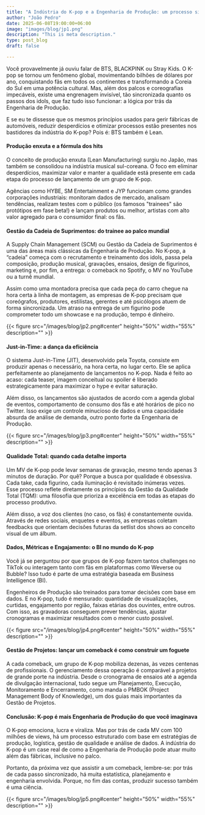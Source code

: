 ```yaml
---
title: "A Indústria do K-pop e a Engenharia de Produção: um processo sincronizado"
author: "João Pedro"
date: 2025-06-08T19:00:00+06:00
image: "images/blog/jp1.png"
description: "This is meta description."
type: post_blog
draft: false

--- 
```


Você provavelmente já ouviu falar de BTS, BLACKPINK ou Stray Kids. O K-pop se tornou um fenômeno global, movimentando bilhões de dólares por ano, conquistando fãs em todos os continentes e transformando a Coreia do Sul em uma potência cultural. Mas, além dos palcos e coreografias impecáveis, existe uma engrenagem invisível, tão sincronizada quanto os passos dos idols, que faz tudo isso funcionar: a lógica por trás da Engenharia de Produção.

E se eu te dissesse que os mesmos princípios usados para gerir fábricas de automóveis, reduzir desperdícios e otimizar processos estão presentes nos bastidores da indústria do K-pop? Pois é: BTS também é Lean.

#### Produção enxuta e a fórmula dos hits


O conceito de produção enxuta (Lean Manufacturing) surgiu no Japão, mas também se consolidou na indústria musical sul-coreana. O foco em eliminar desperdícios, maximizar valor e manter a qualidade está presente em cada etapa do processo de lançamento de um grupo de K-pop.

Agências como HYBE, SM Entertainment e JYP funcionam como grandes corporações industriais: monitoram dados de mercado, analisam tendências, realizam testes com o público (os famosos "trainees" são protótipos em fase beta!) e lançam produtos ou melhor, artistas com alto valor agregado para o consumidor final: os fãs.



#### Gestão da Cadeia de Suprimentos: do trainee ao palco mundial


A Supply Chain Management (SCM) ou Gestão da Cadeia de Suprimentos é uma das áreas mais clássicas da Engenharia de Produção. No K-pop, a “cadeia” começa com o recrutamento e treinamento dos idols, passa pela composição, produção musical, gravações, ensaios, design de figurinos, marketing e, por fim, a entrega: o comeback no Spotify, o MV no YouTube ou a turnê mundial.

Assim como uma montadora precisa que cada peça do carro chegue na hora certa à linha de montagem, as empresas de K-pop precisam que coreógrafos, produtores, estilistas, gerentes e até psicólogos atuem de forma sincronizada. Um atraso na entrega de um figurino pode comprometer todo um showcase e na produção, tempo é dinheiro.

{{< figure src="/images/blog/jp2.png#center" height="50%" width="55%" description="" >}}



#### Just-in-Time: a dança da eficiência


O sistema Just-in-Time (JIT), desenvolvido pela Toyota, consiste em produzir apenas o necessário, na hora certa, no lugar certo. Ele se aplica perfeitamente ao planejamento de lançamentos no K-pop. Nada é feito ao acaso: cada teaser, imagem conceitual ou spoiler é liberado estrategicamente para maximizar o hype e evitar saturação.

Além disso, os lançamentos são ajustados de acordo com a agenda global de eventos, comportamento de consumo dos fãs e até horários de pico no Twitter. Isso exige um controle minucioso de dados e uma capacidade absurda de análise de demanda, outro ponto forte da Engenharia de Produção.

{{< figure src="/images/blog/jp3.png#center" height="50%" width="55%" description="" >}}


#### Qualidade Total: quando cada detalhe importa


Um MV de K-pop pode levar semanas de gravação, mesmo tendo apenas 3 minutos de duração. Por quê? Porque a busca por qualidade é obsessiva. Cada take, cada figurino, cada iluminação é revisitado inúmeras vezes. Esse processo reflete diretamente os princípios da Gestão da Qualidade Total (TQM): uma filosofia que prioriza a excelência em todas as etapas do processo produtivo.

Além disso, a voz dos clientes (no caso, os fãs) é constantemente ouvida. Através de redes sociais, enquetes e eventos, as empresas coletam feedbacks que orientam decisões futuras da setlist dos shows ao conceito visual de um álbum.


#### Dados, Métricas e Engajamento: o BI no mundo do K-pop


Você já se perguntou por que grupos de K-pop fazem tantos challenges no TikTok ou interagem tanto com fãs em plataformas como Weverse ou Bubble? Isso tudo é parte de uma estratégia baseada em Business Intelligence (BI).

Engenheiros de Produção são treinados para tomar decisões com base em dados. E no K-pop, tudo é mensurado: quantidade de visualizações, curtidas, engajamento por região, faixas etárias dos ouvintes, entre outros. Com isso, as gravadoras conseguem prever tendências, ajustar cronogramas e maximizar resultados com o menor custo possível.

{{< figure src="/images/blog/jp4.png#center" height="50%" width="55%" description="" >}}


#### Gestão de Projetos: lançar um comeback é como construir um foguete


A cada comeback, um grupo de K-pop mobiliza dezenas, às vezes centenas de profissionais. O gerenciamento dessa operação é comparável a projetos de grande porte na indústria. Desde o cronograma de ensaios até a agenda de divulgação internacional, tudo segue um Planejamento, Execução, Monitoramento e Encerramento, como manda o PMBOK (Project Management Body of Knowledge), um dos guias mais importantes da Gestão de Projetos.


#### Conclusão: K-pop é mais Engenharia de Produção do que você imaginava


O K-pop emociona, lucra e viraliza. Mas por trás de cada MV com 100 milhões de views, há um processo estruturado com base em estratégias de produção, logística, gestão de qualidade e análise de dados. A indústria do K-pop é um case real de como a Engenharia de Produção pode atuar muito além das fábricas, inclusive no palco.

Portanto, da próxima vez que assistir a um comeback, lembre-se: por trás de cada passo sincronizado, há muita estatística, planejamento e engenharia envolvida. Porque, no fim das contas, produzir sucesso também é uma ciência.

{{< figure src="/images/blog/jp5.png#center" height="50%" width="55%" description="" >}}
